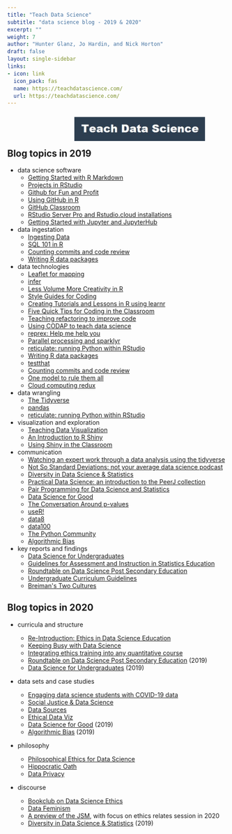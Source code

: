 ```yaml
---
title: "Teach Data Science"
subtitle: "data science blog - 2019 & 2020"
excerpt: ""
weight: 7
author: "Hunter Glanz, Jo Hardin, and Nick Horton"
draft: false
layout: single-sidebar
links:
- icon: link
  icon_pack: fas
  name: https://teachdatascience.com/
  url: https://teachdatascience.com/
---
```




<figure>
<img style = "padding: 10px;float: right;" alt = 'hrdag' width='300' src='tds.jpg' />
</figure>

<br/>

<br/>

<br/>


##  Blog topics in 2019

- data science software
    - [Getting Started with R Markdown](https://teachdatascience.com/rmarkdown/)
    - [Projects in RStudio](https://teachdatascience.com/projects/)
    - [Github for Fun and Profit](https://teachdatascience.com/github/)
    - [Using GitHub in R](https://teachdatascience.com/githubinr/)
    - [GitHub Classroom](https://teachdatascience.com/gitclass/)
    - [RStudio Server Pro and Rstudio.cloud installations](https://teachdatascience.com/cloud/)
    - [Getting Started with Jupyter and JupyterHub](https://teachdatascience.com/jupyter/)
- data ingestation 
    - [Ingesting Data](https://teachdatascience.com/ingestingdata/)
    - [SQL 101 in R](https://teachdatascience.com/sql/)
    - [Counting commits and code review](https://teachdatascience.com/countingcommits)
    - [Writing R data packages](https://teachdatascience.com/datapackage/)
- data technologies
    - [Leaflet for mapping](https://teachdatascience.com/leaflet/)
    - [infer](https://teachdatascience.com/infer/)
    - [Less Volume More Creativity in R](https://teachdatascience.com/mosaic/)
    - [Style Guides for Coding](https://teachdatascience.com/styleguide/)
    - [Creating Tutorials and Lessons in R using learnr](https://teachdatascience.com/learnr/)
    - [Five Quick Tips for Coding in the Classroom](https://teachdatascience.com/teaching_programming_tips/)
    - [Teaching refactoring to improve code](https://teachdatascience.com/refactoring/)
    - [Using CODAP to teach data science](https://teachdatascience.com/codap/)
    - [reprex: Help me help you](https://teachdatascience.com/reprex/)
    - [Parallel processing and sparklyr](https://teachdatascience.com/parallel/)
    - [reticulate: running Python within RStudio](https://teachdatascience.com/reticulate/)
    - [Writing R data packages](https://teachdatascience.com/datapackage/)
    - [testthat](https://teachdatascience.com/testthat/)
    - [Counting commits and code review](https://teachdatascience.com/countingcommits)
    - [One model to rule them all](https://teachdatascience.com/onemodel)
    - [Cloud computing redux](https://teachdatascience.com/cloud2)
- data wrangling
    - [The Tidyverse](https://teachdatascience.com/tidyverse/)
    - [pandas](https://teachdatascience.com/pandas/)
    - [reticulate: running Python within RStudio](https://teachdatascience.com/reticulate/)
- visualization and exploration
    - [Teaching Data Visualization](https://teachdatascience.com/dataviz/)
    - [An Introduction to R Shiny](https://teachdatascience.com/shiny1/)
    - [Using Shiny in the Classroom](https://teachdatascience.com/shiny2/)
- communication
    - [Watching an expert work through a data analysis using the tidyverse](https://teachdatascience.com/screencast/)
    - [Not So Standard Deviations: not your average data science podcast](https://teachdatascience.com/nssd/)
    - [Diversity in Data Science & Statistics](https://teachdatascience.com/diversity/)
    - [Practical Data Science: an introduction to the PeerJ collection](https://teachdatascience.com/peerj/)
    - [Pair Programming for Data Science and Statistics](https://teachdatascience.com/pairprogramming/)
    - [Data Science for Good](https://teachdatascience.com/data4good/)
    - [The Conversation Around p-values](https://teachdatascience.com/pvals/)
    - [useR!](https://teachdatascience.com/user/)
    - [data8](https://teachdatascience.com/data8/)
    - [data100](https://teachdatascience.com/data100/)
    - [The Python Community](https://teachdatascience.com/pycomm/)
    - [Algorithmic Bias](https://teachdatascience.com/algbias/)
- key reports and findings
    - [Data Science for Undergraduates](https://teachdatascience.com/nasem/)
    - [Guidelines for Assessment and Instruction in Statistics Education](https://teachdatascience.com/gaise/)
    - [Roundtable on Data Science Post Secondary Education](https://teachdatascience.com/dsert/)
    - [Undergraduate Curriculum Guidelines](https://teachdatascience.com/pcmi/)
    - [Breiman's Two Cultures](https://teachdatascience.com/twocultures/)


##  Blog topics in 2020

- curricula and structure
  - [Re-Introduction: Ethics in Data Science Education](https://teachdatascience.com/reintro/)
  - [Keeping Busy with Data Science](https://teachdatascience.com/keepbusy/)
  - [Integrating ethics training into any quantitative course](https://teachdatascience.com/guidelines/)
  - [Roundtable on Data Science Post Secondary Education](https://teachdatascience.com/dsert/) (2019)
  - [Data Science for Undergraduates](https://teachdatascience.com/nasem/) (2019)


- data sets and case studies
  - [Engaging data science students with COVID-19 data](https://teachdatascience.com/covid/)
  - [Social Justice & Data Science](https://teachdatascience.com/socialjustice/)
  - [Data Sources](https://teachdatascience.com/datasources/)
  - [Ethical Data Viz](https://teachdatascience.com/ethicaldataviz/)
  - [Data Science for Good](https://teachdatascience.com/data4good/) (2019)
  - [Algorithmic Bias](https://teachdatascience.com/algbias/) (2019)
  

- philosophy
  - [Philosophical Ethics for Data Science](https://teachdatascience.com/philosophy/)
  - [Hippocratic Oath](https://teachdatascience.com/oath/)
  - [Data Privacy](https://teachdatascience.com/privacy/)


- discourse
  - [Bookclub on Data Science Ethics](https://teachdatascience.com/bookclub/)
  - [Data Feminism](https://teachdatascience.com/datafem/)
  - [A preview of the JSM](https://teachdatascience.com/jsm/), with focus on ethics relates session in 2020
  - [Diversity in Data Science & Statistics](https://teachdatascience.com/diversity/) (2019)
